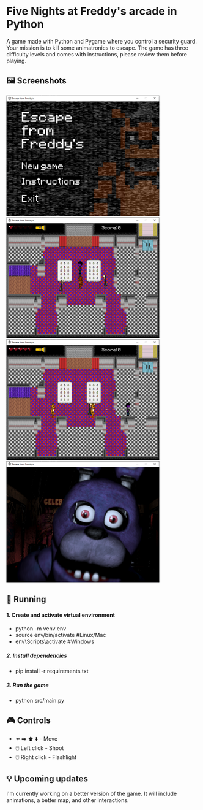 <h1>Five Nights at Freddy's arcade in Python</h1>
A game made with Python and Pygame where you control a security guard. Your mission is to kill some animatronics to escape. The game has three difficulty levels and comes with instructions, please review them before playing.

<h2>🖼️ Screenshots</h2>
<div display="flex">
  <img src="src/assets/images/screenshots/1.png" alt="Captura del juego" width="400">
  <img src="src/assets/images/screenshots/2.png" alt="Captura del juego" width="400">
  <img src="src/assets/images/screenshots/3.png" alt="Captura del juego" width="400">
  <img src="src/assets/images/screenshots/4.png" alt="Captura del juego" width="400">
</div>

<h2>🚀 Running</h2>
<h4>1. Create and activate virtual environment</h4>
<ul>
  <li>python -m venv env</li>
  <li>source env/bin/activate  #Linux/Mac</li>
  <li>env\Scripts\activate  #Windows</li>
</ul>

<h5>2. Install dependencies</h5>
<ul>
  <li>pip install -r requirements.txt</li>
</ul>

<h5>3. Run the game</h5>
<ul>
  <li>python src/main.py</li>
</ul>

<h2>🎮 Controls</h2>
<ul>
  <li>⬅️ ➡️ ⬆️ ⬇️ - Move</li>
  <li>🖱️ Left click - Shoot</li>
  <li>🖱️ Right click - Flashlight</li>
</ul>

<h2>💡 Upcoming updates</h2>
I'm currently working on a better version of the game. It will include animations, a better map, and other interactions.
